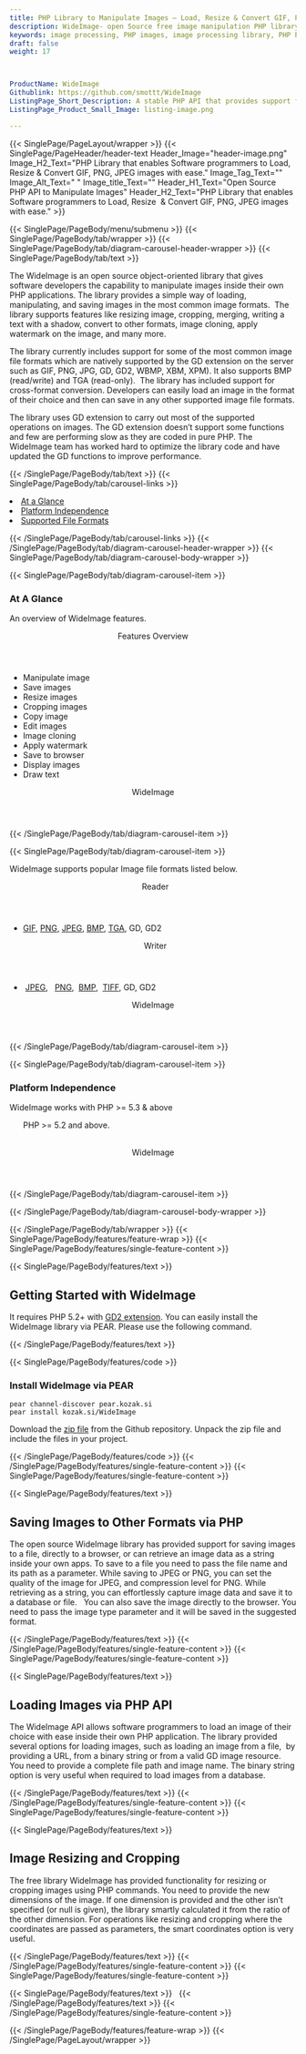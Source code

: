 ```yaml
---
title: PHP Library to Manipulate Images – Load, Resize & Convert GIF, PNG, JPEG
description: WideImage- open Source free image manipulation PHP library allows programmers to load, manipulate & save images in GIF, PNG, JPEG, BMP, GD and GD2 formats.
keywords: image processing, PHP images, image processing library, PHP PNG API, PHP JPG, PHP image API, PHP Image creation, Modify images, Image filtering API, PHP  fade image , image filtering  API, image animation, 3d image  rendering, plasma effect, PHP Image Binarization, Display images, Transform images in PHP
draft: false
weight: 17



ProductName: WideImage
Githublink: https://github.com/smottt/WideImage
ListingPage_Short_Description: A stable PHP API that provides support for manipulating image file formats like PNG, JPEG, BMP, TIFF & more..
ListingPage_Product_Small_Image: listing-image.png 

---
```


{{< SinglePage/PageLayout/wrapper >}}
{{< SinglePage/PageHeader/header-text
Header_Image="header-image.png"
Image_H2_Text="PHP Library that enables Software programmers to Load, Resize  & Convert GIF, PNG, JPEG images with ease."
Image_Tag_Text=""
Image_Alt_Text=" "
Image_title_Text=""
Header_H1_Text="Open Source PHP API to Manipulate Images"
Header_H2_Text="PHP Library that enables Software programmers to Load, Resize  & Convert GIF, PNG, JPEG images with ease." >}}

{{< SinglePage/PageBody/menu/submenu >}}
{{< SinglePage/PageBody/tab/wrapper >}}
{{< SinglePage/PageBody/tab/diagram-carousel-header-wrapper >}}
{{< SinglePage/PageBody/tab/text >}}



<p>The WideImage is an open source object-oriented library that gives software developers the capability to manipulate images inside their own PHP applications. The library provides a simple way of loading, manipulating, and saving images in the most common image formats.  The library supports features like resizing image, cropping, merging, writing a text with a shadow, convert to other formats, image cloning, apply watermark on the image, and many more.</p>
<p>The library currently includes support for some of the most common image file formats which are natively supported by the GD extension on the server such as GIF, PNG, JPG, GD, GD2, WBMP, XBM, XPM). It also supports BMP (read/write) and TGA (read-only).  The library has included support for cross-format conversion. Developers can easily load an image in the format of their choice and then can save in any other supported image file formats.</p>
<p>The library uses GD extension to carry out most of the supported operations on images. The GD extension doesn’t support some functions and few are performing slow as they are coded in pure PHP. The WideImage team has worked hard to optimize the library code and have updated the GD functions to improve performance.</p>

{{< /SinglePage/PageBody/tab/text >}}
{{< SinglePage/PageBody/tab/carousel-links >}}

<li data-target="#diagramcarousel" data-slide-to="0"><a href="#">At a Glance</a></li>
<li data-target="#diagramcarousel" data-slide-to="2"><a href="#">Platform Independence</a></li>
<li data-target="#diagramcarousel" data-slide-to="1"><a class="activetab" href="#">Supported File Formats</a></li>


{{< /SinglePage/PageBody/tab/carousel-links >}}
{{< /SinglePage/PageBody/tab/diagram-carousel-header-wrapper >}}
{{< SinglePage/PageBody/tab/diagram-carousel-body-wrapper >}}

{{< SinglePage/PageBody/tab/diagram-carousel-item >}}
<h3>At A Glance</h3>
<p>An overview of WideImage features.</p>
<div class="diagram1 d1-poi">
<div class="d1-row">
<div class="d1-col d1-right"><header>Features Overview</header>
<ul>
<li>Manipulate image</li>
<li>Save images</li>
<li>Resize images</li>
<li>Cropping images</li>
<li>Copy image</li>
<li>Edit images</li>
<li>Image cloning</li>
<li>Apply watermark</li>
<li>Save to browser</li>
<li>Display images</li>
<li>Draw text </li>
</ul>
</div>
</div>
<div class="d1-logo" style="border: none;"><header>WideImage</header><footer><small></small></footer></div>
<!--/logo--></div>
<!--/diagram1-->
{{< /SinglePage/PageBody/tab/diagram-carousel-item >}}

{{< SinglePage/PageBody/tab/diagram-carousel-item >}}
<p>WideImage supports popular Image file formats listed below.</p>
<div class="diagram1 d2  d1-poi">
<div class="d1-row">
<div class="d1-col d1-left"><header><i class="fa fa-arrows-v "> </i> Reader</header>
<ul>
<li>
<a href="https://docs.fileformat.com/image/gif/">GIF</a>,
<a href="https://docs.fileformat.com/image/png/">PNG</a>,
<a href="https://docs.fileformat.com/image/jpeg/">JPEG</a>,
<a href="https://docs.fileformat.com/image/bmp/">BMP</a>,
<a href="https://docs.fileformat.com/image/tga/">TGA</a>, 
GD, GD2 </li>
</ul>
</div>
<!--/left-->
<div class="d1-col d1-right"><header><i class="fa  fa-long-arrow-down"> </i> Writer</header>
<ul>
<li> <a href="https://docs.fileformat.com/image/jpeg/">JPEG</a>,  
<a href="https://docs.fileformat.com/image/png/">PNG</a>, 
<a href="https://docs.fileformat.com/image/bmp/">BMP</a>, 
<a href="https://docs.fileformat.com/image/tiff/">TIFF</a>, GD, GD2</li>
</ul>
</div>
<!--/right--></div>
<!--/row-->
<div class="d1-logo" style="border: none;"><header>WideImage</header><footer><small></small></footer></div>
<!--/logo--></div>
<!--/diagram2-->
{{< /SinglePage/PageBody/tab/diagram-carousel-item >}}

{{< SinglePage/PageBody/tab/diagram-carousel-item >}}
<h3>Platform Independence</h3>
<p>WideImage works with PHP &gt;= 5.3 & above</p>
<div class="diagram1 d1-poi">
<div class="d1-row">
<div class="d1-col d1-right">
<ul>
<p>PHP &gt;= 5.2 and above.<p>
</ul>
<!--/right--></div>
<!--/left-->
<div class="d1-col d1-right"> </div>
<!--/right--></div>
<!--/row-->
<div class="d1-logo" style="border: none;"><header>WideImage</header><footer><small></small></footer></div>
<!--/logo--></div>
<!--/diagram2 -->
{{< /SinglePage/PageBody/tab/diagram-carousel-item >}}

{{< /SinglePage/PageBody/tab/diagram-carousel-body-wrapper >}}

{{< /SinglePage/PageBody/tab/wrapper >}}
{{< SinglePage/PageBody/features/feature-wrap >}}
{{< SinglePage/PageBody/features/single-feature-content >}}

{{< SinglePage/PageBody/features/text >}}
<h2 class="h2title">Getting Started with WideImage</h2>
<p>It requires PHP 5.2+ with <a href="http://www.php.net/gd">GD2 extension</a>. You can easily install the WideImage library via PEAR. Please use the following command.</p>
{{< /SinglePage/PageBody/features/text >}}

{{< SinglePage/PageBody/features/code >}}
<h3><strong>Install WideImage via PEAR</strong></h3>
<pre><code class="html">pear channel-discover pear.kozak.si
pear install kozak.si/WideImage </code></pre>

<p>Download the <a href="https://github.com/smottt/WideImage/archive/master.zip">zip file</a> from the Github repository. Unpack the zip file and include the files in your project.</p>

{{< /SinglePage/PageBody/features/code >}}
{{< /SinglePage/PageBody/features/single-feature-content >}}
{{< SinglePage/PageBody/features/single-feature-content >}}

{{< SinglePage/PageBody/features/text >}}
<h2 class="h2title">Saving Images to Other Formats via PHP</h2>
<p>The open source WideImage library has provided support for saving images to a file, directly to a browser, or can retrieve an image data as a string inside your own apps. To save to a file you need to pass the file name and its path as a parameter. While saving to JPEG or PNG, you can set the quality of the image for JPEG, and compression level for PNG. While retrieving as a string, you can effortlessly capture image data and save it to a database or file.   You can also save the image directly to the browser. You need to pass the image type parameter and it will be saved in the suggested format.</p>

{{< /SinglePage/PageBody/features/text >}}
{{< /SinglePage/PageBody/features/single-feature-content >}}
{{< SinglePage/PageBody/features/single-feature-content >}}

{{< SinglePage/PageBody/features/text >}}
<h2 class="h2title">Loading Images via PHP API</h2>
<p>The WideImage API allows software programmers to load an image of their choice with ease inside their own PHP application. The library provided several options for loading images, such as loading an image from a file,  by providing a URL, from a binary string or from a valid GD image resource.  You need to provide a complete file path and image name. The binary string option is very useful when required to load images from a database.</p>

{{< /SinglePage/PageBody/features/text >}}
{{< /SinglePage/PageBody/features/single-feature-content >}}
{{< SinglePage/PageBody/features/single-feature-content >}}

{{< SinglePage/PageBody/features/text >}}
<h2 class="h2title">Image Resizing and Cropping</h2>
<p>The free library WideImage has provided functionality for resizing or cropping images using PHP commands. You need to provide the new dimensions of the image. If one dimension is provided and the other isn’t specified (or null is given), the library smartly calculated it from the ratio of the other dimension. For operations like resizing and cropping where the coordinates are passed as parameters, the smart coordinates option is very useful.</p>

{{< /SinglePage/PageBody/features/text >}}
{{< /SinglePage/PageBody/features/single-feature-content >}}
{{< SinglePage/PageBody/features/single-feature-content >}}

{{< SinglePage/PageBody/features/text >}}
 
{{< /SinglePage/PageBody/features/text >}}
{{< /SinglePage/PageBody/features/single-feature-content >}}

{{< /SinglePage/PageBody/features/feature-wrap >}}
{{< /SinglePage/PageLayout/wrapper >}}